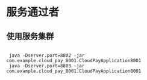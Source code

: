 # 服务通过者

## 使用服务集群


```shell script

 java -Dserver.port=8802 -jar com.example.cloud_pay_8001.CloudPayApplication8001
 java -Dserver.port=8803 -jar com.example.cloud_pay_8001.CloudPayApplication8001 

```
